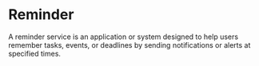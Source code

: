# Reminder
A reminder service is an application or system designed to help users remember tasks, events, or deadlines by sending notifications or alerts at specified times. 
